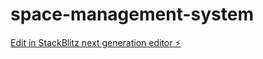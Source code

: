 # space-management-system

[Edit in StackBlitz next generation editor ⚡️](https://stackblitz.com/~/github.com/Sumith595/space-management-system)